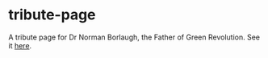 # tribute-page
A tribute page for Dr Norman Borlaugh, the Father of Green Revolution. See it [here](https://sleepy-bhaskara-a35dd3.netlify.app).
